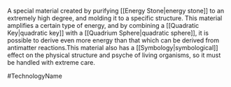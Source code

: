 A special material created by purifying <span class="miscellaneous">[[Energy Stone|energy stone]]</span> to an extremely high degree, and molding it to a specific structure.
This material amplifies a certain type of energy, and by combining a <span class="miscellaneous">[[Quadratic Key|quadratic key]]</span> with a <span class="miscellaneous">[[Quadrium Sphere|quadratic sphere]]</span>, it is possible to derive even more energy than that which can be derived from antimatter reactions.This material also has a <span class="miscellaneous">[[Symbology|symbological]]</span> effect on the physical structure and psyche of living organisms, so it must be handled with extreme care.

#TechnologyName
